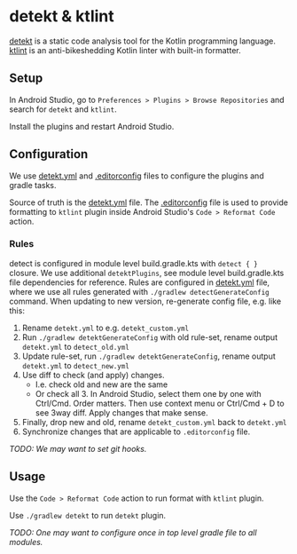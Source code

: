 # detekt & ktlint
[detekt](https://detekt.dev/) is a static code analysis tool for the Kotlin programming language.  
[ktlint](https://pinterest.github.io/ktlint) is an anti-bikeshedding Kotlin linter with built-in formatter.


## Setup
In Android Studio, go to `Preferences > Plugins > Browse Repositories` and search for 
`detekt` and `ktlint`.

Install the plugins and restart Android Studio.

## Configuration
We use [detekt.yml](./detekt.yml) and [.editorconfig](./.editorconfig) files to configure the plugins and gradle tasks.

Source of truth is the [detekt.yml](./detekt.yml) file.
The [.editorconfig](./.editorconfig) file is used to provide formatting to `ktlint` plugin
inside Android Studio's `Code > Reformat Code` action.

### Rules
detect is configured in module level build.gradle.kts with `detect { }` closure.
We use additional `detektPlugins`, see module level build.gradle.kts file dependencies for reference.
Rules are configured in [detekt.yml](./detekt.yml) file,
where we use all rules generated with `./gradlew detectGenerateConfig` command.
When updating to new version, re-generate config file, e.g. like this:
1. Rename `detekt.yml` to e.g. `detekt_custom.yml`
2. Run `./gradlew detektGenerateConfig` with old rule-set, rename output `detekt.yml` to `detect_old.yml`
3. Update rule-set, run `./gradlew detektGenerateConfig`, rename output `detekt.yml` to `detect_new.yml`
4. Use diff to check (and apply) changes.
    - I.e. check old and new are the same
    - Or check all 3. In Android Studio, select them one by one with
      Ctrl/Cmd. Order matters. Then use context menu or Ctrl/Cmd + D to see 3way diff.
      Apply changes that make sense.
5. Finally, drop new and old, rename `detekt_custom.yml` back to `detekt.yml`
6. Synchronize changes that are applicable to `.editorconfig` file.

_TODO: We may want to set git hooks._

## Usage
Use the `Code > Reformat Code` action to run format with `ktlint` plugin.

Use `./gradlew detekt` to run `detekt` plugin.

_TODO: One may want to configure once in top level gradle file to all modules._
